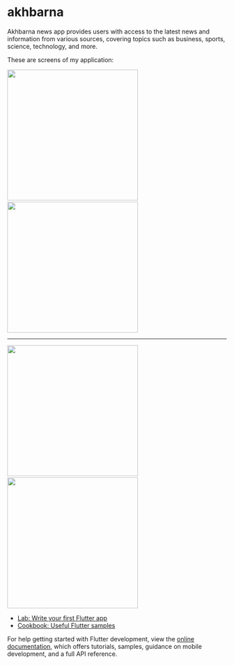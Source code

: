# akhbarna

Akhbarna news app provides users with access to the latest news and information from various sources, covering topics such as business, sports, science, technology, and more.


These are screens of my application:
<p>
  <img src="https://github.com/user-attachments/assets/18238128-5077-48b5-a8aa-ff969dd67867" width="300" style="margin-right: 20;" />
  &nbsp;
  <img src="https://github.com/user-attachments/assets/badab2ae-95fd-4a9d-863e-344ef2253378" width="300" style="margin-right: 20;" />
  <hr/>
  <img src="https://github.com/user-attachments/assets/ae30008f-40bc-4691-9cb7-7ad1066e726b" width="300" style="margin-right: 20;" />
   &nbsp;
  <img src="https://github.com/user-attachments/assets/56ac78ad-2002-4913-b7da-2f636bce55ab" width="300" />
</p>


- [Lab: Write your first Flutter app](https://docs.flutter.dev/get-started/codelab)
- [Cookbook: Useful Flutter samples](https://docs.flutter.dev/cookbook)

For help getting started with Flutter development, view the
[online documentation](https://docs.flutter.dev/), which offers tutorials,
samples, guidance on mobile development, and a full API reference.

